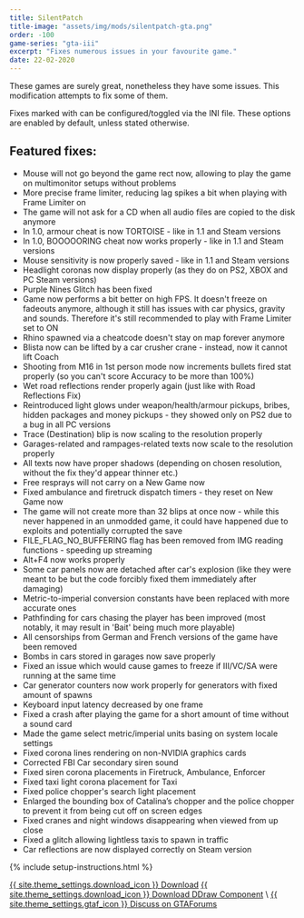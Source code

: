 ```yaml
---
title: SilentPatch
title-image: "assets/img/mods/silentpatch-gta.png"
order: -100
game-series: "gta-iii"
excerpt: "Fixes numerous issues in your favourite game."
date: 22-02-2020
---
```


These games are surely great, nonetheless they have some issues. This modification attempts to fix some of them.

Fixes marked with <i class="fas fa-cog"></i> can be configured/toggled via the INI file. These options are enabled by default, unless stated otherwise.

## Featured fixes:
* Mouse will not go beyond the game rect now, allowing to play the game on multimonitor setups without problems
* More precise frame limiter, reducing lag spikes a bit when playing with Frame Limiter on
* The game will not ask for a CD when all audio files are copied to the disk anymore
* In 1.0, armour cheat is now TORTOISE - like in 1.1 and Steam versions
* In 1.0, BOOOOORING cheat now works properly - like in 1.1 and Steam versions
* Mouse sensitivity is now properly saved - like in 1.1 and Steam versions
* Headlight coronas now display properly (as they do on PS2, XBOX and PC Steam versions)
* Purple Nines Glitch has been fixed
* Game now performs a bit better on high FPS. It doesn't freeze on fadeouts anymore, although it still has issues with car physics, gravity and sounds. Therefore it's still recommended to play with Frame Limiter set to ON
* Rhino spawned via a cheatcode doesn't stay on map forever anymore
* Blista now can be lifted by a car crusher crane - instead, now it cannot lift Coach
* Shooting from M16 in 1st person mode now increments bullets fired stat properly (so you can't score Accuracy to be more than 100%)
* Wet road reflections render properly again (just like with Road Reflections Fix)
* Reintroduced light glows under weapon/health/armour pickups, bribes, hidden packages and money pickups - they showed only on PS2 due to a bug in all PC versions
* Trace (Destination) blip is now scaling to the resolution properly
* Garages-related and rampages-related texts now scale to the resolution properly
* All texts now have proper shadows (depending on chosen resolution, without the fix they'd appear thinner etc.)
* Free resprays will not carry on a New Game now
* Fixed ambulance and firetruck dispatch timers - they reset on New Game now
* The game will not create more than 32 blips at once now - while this never happened in an unmodded game, it could have happened due to exploits and potentially corrupted the save
* FILE_FLAG_NO_BUFFERING flag has been removed from IMG reading functions - speeding up streaming
* Alt+F4 now works properly
* Some car panels now are detached after car's explosion (like they were meant to be but the code forcibly fixed them immediately after damaging)
* Metric-to-imperial conversion constants have been replaced with more accurate ones
* Pathfinding for cars chasing the player has been improved (most notably, it may result in 'Bait' being much more playable)
* All censorships from German and French versions of the game have been removed
* Bombs in cars stored in garages now save properly
* Fixed an issue which would cause games to freeze if III/VC/SA were running at the same time
* Car generator counters now work properly for generators with fixed amount of spawns
* Keyboard input latency decreased by one frame
* Fixed a crash after playing the game for a short amount of time without a sound card
* <i class="fas fa-cog"></i> Made the game select metric/imperial units basing on system locale settings
* Fixed corona lines rendering on non-NVIDIA graphics cards
* Corrected FBI Car secondary siren sound
* <i class="fas fa-cog"></i> Fixed siren corona placements in Firetruck, Ambulance, Enforcer
* <i class="fas fa-cog"></i> Fixed taxi light corona placement for Taxi
* <i class="fas fa-cog"></i> Fixed police chopper's search light placement
* Enlarged the bounding box of Catalina’s chopper and the police chopper to prevent it from being cut off on screen edges
* Fixed cranes and night windows disappearing when viewed from up close
* Fixed a glitch allowing lightless taxis to spawn in traffic
* Car reflections are now displayed correctly on Steam version

{% include setup-instructions.html %}

<a href="https://silent.rockstarvision.com/uploads/SilentPatchIII.zip" class="button" role="button">{{ site.theme_settings.download_icon }} Download</a>
<a href="https://silent.rockstarvision.com/uploads/SilentPatchDDraw.zip" class="button" role="button">{{ site.theme_settings.download_icon }} Download DDraw Component</a> \\
<a href="https://gtaforums.com/topic/669045-silentpatch/" class="button forums" role="button">{{ site.theme_settings.gtaf_icon }} Discuss on GTAForums</a>